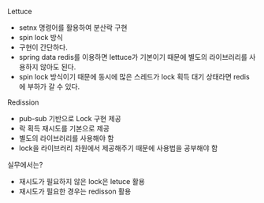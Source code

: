 Lettuce
- setnx 명령어를 활용하여 분산락 구현
- spin lock 방식
- 구현이 간단하다.
- spring data redis를 이용하면 lettuce가 기본이기 때문에 별도의 라이브러리를 사용하지 않아도 된다.
- spin lock 방식이기 때문에 동시에 많은 스레드가 lock 획득 대기 상태라면 redis에 부하가 갈 수 있다.

Redission
- pub-sub 기반으로 Lock 구현 제공
- 락 획득 재시도를 기본으로 제공
- 별도의 라이브러리를 사용해야 함
- lock을 라이브러리 차원에서 제공해주기 때문에 사용법을 공부해야 함

실무에서는?
- 재시도가 필요하지 않은 lock은 letuce 활용
- 재시도가 필요한 경우는 redisson 활용

